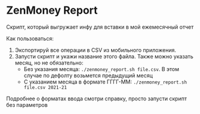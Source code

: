 # ZenMoney Report
Скрипт, который выгружает инфу для вставки в мой ежемесячный отчет

Как пользоваться:
1. Экспортируй все операции в CSV из мобильного приложения.
1. Запусти скрипт и укажи название этого файла. Также можно указать месяц, но не обязательно:
    - Без указания месяца: `./zenmoney_report.sh file.csv`. В этом случае по дефолту возьмется предыдущий месяц
    - С указанием месяца в формате ГГГГ-ММ: `./zenmoney_report.sh file.csv 2021-21`

Подробнее о форматах ввода смотри справку, просто запусти скрипт без параметров
